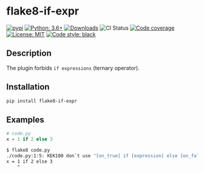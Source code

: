 # flake8-if-expr

[![pypi](https://badge.fury.io/py/flake8-if-expr.svg)](https://pypi.org/project/flake8-if-expr)
[![Python: 3.6+](https://img.shields.io/badge/Python-3.6+-blue.svg)](https://pypi.org/project/flake8-if-expr)
[![Downloads](https://img.shields.io/pypi/dm/flake8-if-expr.svg)](https://pypistats.org/packages/flake8-if-expr)
![CI Status](https://github.com/afonasev/flake8-if-expr/workflows/ci/badge.svg?branch=master)
[![Code coverage](https://codecov.io/gh/afonasev/flake8-if-expr/branch/master/graph/badge.svg)](https://codecov.io/gh/afonasev/flake8-if-expr)
[![License: MIT](https://img.shields.io/badge/License-MIT-green.svg)](https://en.wikipedia.org/wiki/MIT_License)
[![Code style: black](https://img.shields.io/badge/code%20style-black-000000.svg)](https://github.com/ambv/black)

## Description

The plugin forbids `if expressions` (ternary operator).

## Installation

```bash
pip install flake8-if-expr
```

## Examples

```python
# code.py
x = 1 if 2 else 3
```

```bash
$ flake8 code.py
./code.py:1:5: KEK100 don`t use "[on_true] if [expression] else [on_false]" syntax
x = 1 if 2 else 3
    ^
```
